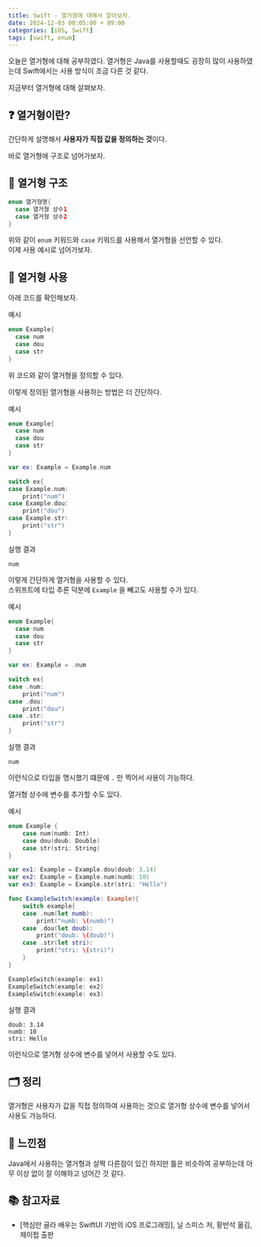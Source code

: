 ```yaml
---
title: Swift - 열거형에 대해서 알아보자.
date: 2024-12-03 00:05:00 + 09:00
categories: [iOS, Swift]
tags: [swift, enum]   
---
```


오늘은 열거형에 대해 공부하였다. 열거형은 Java를 사용할때도 굉장히 많이 사용하였는데 Swift에서는 사용 방식이 조금 다른 것 같다.

지금부터 열거형에 대해 살펴보자.

## ❓ **열거형이란?**
간단하게 설명해서 **사용자가 직접 값을 정의하는 것**이다.<br>

바로 열거형에 구조로 넘어가보자.

## 🧱 **열거형 구조**
```swift
enum 열거형명{
  case 열거형 상수1
  case 열거형 상수2
}
```
위와 같이 ``enum`` 키워드와 ``case`` 키워드를 사용해서 열거형을 선언할 수 있다.<br>
이제 사용 예시로 넘어가보자.

## 🚀 **열거형 사용**
아래 코드를 확인해보자.<br>

예시
```swift
enum Example{
  case num
  case dou
  case str
}
```

위 코드와 같이 열거형을 정의할 수 있다.

이렇게 정의된 열거형을 사용하는 방법은 더 간단하다.

예시
```swift
enum Example{
  case num
  case dou
  case str
}

var ex: Example = Example.num

switch ex{
case Example.num:
    print("num")
case Example.dou:
    print("dou")
case Example.str:
    print("str")
}
```
실행 결과
```
num
```

이렇게 간단하게 열거형을 사용할 수 있다.<br>
스위프트에 타입 추론 덕분에 ``Example`` 을 빼고도 사용할 수가 있다.

예시
```swift
enum Example{
  case num
  case dou
  case str
}

var ex: Example = .num

switch ex{
case .num:
    print("num")
case .dou:
    print("dou")
case .str:
    print("str")
}
```
실행 결과
```
num
```

이런식으로 타입을 명시했기 떄문에 ``.`` 만 찍어서 사용이 가능하다.

열거형 상수에 변수를 추가할 수도 있다.

예시
```swift
enum Example {
    case num(numb: Int)
    case dou(doub: Double)
    case str(stri: String)
}

var ex1: Example = Example.dou(doub: 3.14)
var ex2: Example = Example.num(numb: 10)
var ex3: Example = Example.str(stri: "Hello")

func ExampleSwitch(example: Example){
    switch example{
    case .num(let numb):
        print("numb: \(numb)")
    case .dou(let doub):
        print("doub: \(doub)")
    case .str(let stri):
        print("stri: \(stri)")
    }
}

ExampleSwitch(example: ex1)
ExampleSwitch(example: ex2)
ExampleSwitch(example: ex3)
```

실행 결과
```
doub: 3.14
numb: 10
stri: Hello
```
이런식으로 열거형 상수에 변수를 넣어서 사용할 수도 있다.

## 🗂️ **정리**
열거형은 사용자가 값을 직접 정의하여 사용하는 것으로 열거형 상수에 변수를 넣어서 사용도 가능하다.

## 💭 **느낀점**
Java에서 사용하는 열거형과 살짝 다른점이 있긴 하지만 틀은 비슷하여 공부하는데 아무 이상 없이 잘 이해하고 넘어간 것 같다.

## 📚 **참고자료**
- [핵심만 골라 배우는 SwiftUI 기반의 iOS 프로그래밍], 닐 스미스 저, 황반석 옮김, 제이펍 출판